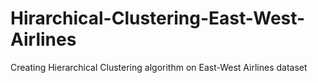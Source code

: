 # Hirarchical-Clustering-East-West-Airlines
Creating Hierarchical Clustering algorithm on East-West Airlines dataset
